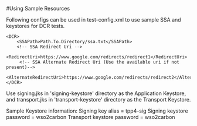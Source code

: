 #Using Sample Resources

Following configs can be used in test-config.xml to use sample SSA and keystores for DCR tests.

    <DCR>
        <SSAPath>Path.To.Directory/ssa.txt</SSAPath>
        <!-- SSA Redirect Uri -->
        <RedirectUri>https://www.google.com/redirects/redirect1</RedirectUri>
         <!-- SSA Alternate Redirect Uri (Use the available uri if not present)-->
         <AlternateRedirectUri>https://www.google.com/redirects/redirect2</AlternateRedirectUri>
    </DCR>
    
Use signing.jks in 'signing-keystore' directory as the Application Keystore, and transport.jks in 'transport-keystore' 
directory as the Transport Keystore.

Sample Keystore information:
    Signing key alias = tpp4-sig
    Signing keystore password = wso2carbon
    Transport keystore password = wso2carbon

